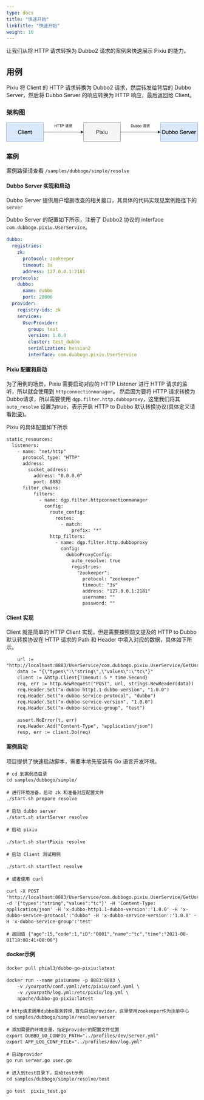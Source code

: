 ```yaml
---
type: docs
title: "快速开始"
linkTitle: "快速开始"
weight: 10
---
```


让我们从将 HTTP 请求转换为 Dubbo2 请求的案例来快速展示 Pixiu 的能力。

## 用例

Pixiu 将 Client 的 HTTP 请求转换为 Dubbo2 请求，然后转发给背后的 Dubbo Server，然后将 Dubbo Server 的响应转换为 HTTP 响应，最后返回给 Client。

### 架构图

![Architecture](/imgs/pixiu/user/quick_start_architecture.png) 

### 案例

案例路径请查看 `/samples/dubbogo/simple/resolve`

#### Dubbo Server 实现和启动

Dubbo Server 提供用户增删改查的相关接口，其具体的代码实现见案例路径下的 `server`

Dubbo Server 的配置如下所示，注册了 Dubbo2 协议的 interface `com.dubbogo.pixiu.UserService`。

```yaml
dubbo:
  registries:
    zk:
      protocol: zookeeper
      timeout: 3s
      address: 127.0.0.1:2181
  protocols:
    dubbo:
      name: dubbo
      port: 20000
  provider:
    registry-ids: zk
    services:
      UserProvider:
        group: test
        version: 1.0.0
        cluster: test_dubbo
        serialization: hessian2
        interface: com.dubbogo.pixiu.UserService
```

#### Pixiu 配置和启动

为了用例的场景，Pixiu 需要启动对应的 HTTP Listener 进行 HTTP 请求的监听，所以就会使用到 `httpconnectionmanager`。
然后因为要将 HTTP 请求转换为 Dubbo请求，所以需要使用 `dgp.filter.http.dubboproxy`，这里我们将其`auto_resolve` 设置为true，表示开启 HTTP to Dubbo 默认转换协议(具体定义请看[附录](/zh-cn/docs/user/appendix/http-to-dubbo-default-stragety.html))。

Pixiu 的具体配置如下所示

```
static_resources:
  listeners:
    - name: "net/http"
      protocol_type: "HTTP"
      address:
        socket_address:
          address: "0.0.0.0"
          port: 8883
      filter_chains:
          filters:
            - name: dgp.filter.httpconnectionmanager
              config:
                route_config:
                  routes:
                    - match:
                        prefix: "*"
                http_filters:
                  - name: dgp.filter.http.dubboproxy
                    config:
                      dubboProxyConfig:
                        auto_resolve: true
                        registries:
                          "zookeeper":
                            protocol: "zookeeper"
                            timeout: "3s"
                            address: "127.0.0.1:2181"
                            username: ""
                            password: ""
```


#### Client 实现

Client 就是简单的 HTTP Client 实现，但是需要按照前文提及的 HTTP to Dubbo 默认转换协议在 HTTP 请求的 Path 和 Header 中填入对应的数据，具体如下所示。

```
	url := "http://localhost:8883/UserService/com.dubbogo.pixiu.UserService/GetUserByName"
	data := "{\"types\":\"string\",\"values\":\"tc\"}"
	client := &http.Client{Timeout: 5 * time.Second}
	req, err := http.NewRequest("POST", url, strings.NewReader(data))
	req.Header.Set("x-dubbo-http1.1-dubbo-version", "1.0.0")
	req.Header.Set("x-dubbo-service-protocol", "dubbo")
	req.Header.Set("x-dubbo-service-version", "1.0.0")
	req.Header.Set("x-dubbo-service-group", "test")

	assert.NoError(t, err)
	req.Header.Add("Content-Type", "application/json")
	resp, err := client.Do(req)
```


#### 案例启动

项目提供了快速启动脚本，需要本地先安装有 Go 语言开发环境。


```
# cd 到案例总目录
cd samples/dubbogo/simple/

# 进行环境准备，启动 zk 和准备对应配置文件
./start.sh prepare resolve

# 启动 dubbo server
./start.sh startServer resolve

# 启动 pixiu 

./start.sh startPixiu resolve

# 启动 Client 测试用例

./start.sh startTest resolve

# 或者使用 curl 

curl -X POST 'http://localhost:8883/UserService/com.dubbogo.pixiu.UserService/GetUserByName' -d '{"types":"string","values":"tc"}' -H 'Content-Type: application/json' -H 'x-dubbo-http1.1-dubbo-version':'1.0.0' -H 'x-dubbo-service-protocol':"dubbo" -H 'x-dubbo-service-version':'1.0.0' -H 'x-dubbo-service-group':'test'

# 返回值 {"age":15,"code":1,"iD":"0001","name":"tc","time":"2021-08-01T18:08:41+08:00"}

```

#### docker示例
```shell
docker pull phial3/dubbo-go-pixiu:latest

docker run --name pixiuname -p 8883:8883 \
    -v /yourpath/conf.yaml:/etc/pixiu/conf.yaml \
    -v /yourpath/log.yml:/etc/pixiu/log.yml \
    apache/dubbo-go-pixiu:latest

# http请求调用dubbo服务转换,首先启动provider，这里使用zookeeper作为注册中心
cd samples/dubbogo/simple/resolve/server

# 添加需要的环境变量，指定provider的配置文件位置
export DUBBO_GO_CONFIG_PATH="../profiles/dev/server.yml"
export APP_LOG_CONF_FILE="../profiles/dev/log.yml"

# 启动provider
go run server.go user.go

# 进入到test目录下，启动test示例
cd samples/dubbogo/simple/resolve/test

go test  pixiu_test.go
```

